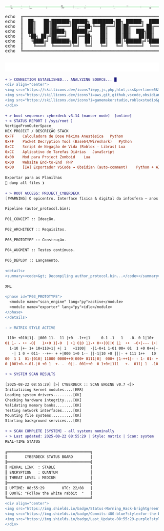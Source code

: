 <div align="center">
  <img src="https://raw.githubusercontent.com/VertigoFromOuterSpace/VertigoFromOuterSpace/main/.assets/glitch_divider.svg?v=6" alt="Glitch Divider"/>
</div>
<div align="center">
  <pre>
echo  ╔═══════════════════════════════════════════════════════════════╗
echo  ║  ██╗   ██╗███████╗██████╗ ████████╗██╗ ██████╗  ██████╗       ║
echo  ║  ██║   ██║██╔════╝██╔══██╗╚══██╔══╝██║██╔════╝ ██╔═══██╗      ║
echo  ║  ██║   ██║█████╗  ██████╔╝   ██║   ██║██║  ███╗██║   ██║      ║
echo  ║  ╚██╗ ██╔╝██╔══╝  ██╔══██╗   ██║   ██║██║   ██║██║   ██║      ║
echo  ║   ╚████╔╝ ███████╗██║  ██║   ██║   ██║╚██████╔╝╚██████╔╝      ║
echo  ║    ╚═══╝  ╚══════╝╚═╝  ╚═╝   ╚═╝   ╚═╝ ╚═════╝  ╚═════╝       ║
echo  ╚═══════════════════════════════════════════════════════════════╝
  </pre>
</div>
<div align="center">
  <img src="https://raw.githubusercontent.com/VertigoFromOuterSpace/VertigoFromOuterSpace/main/.assets/animated_header.svg?v=2" alt="Animated Header"/>
</div>


```diff
+ > CONNECTION ESTABLISHED... ANALYZING SOURCE... █
<div align="center">
<img src="https://skillicons.dev/icons?i=py,js,php,html,css&perline=5&theme=dark" alt="Linguagens"><br>
<img src="https://skillicons.dev/icons?i=aws,git,github,vscode,obsidian&perline=6&theme=dark" alt="Infra & Tools"><br>
<img src="https://skillicons.dev/icons?i=gamemakerstudio,robloxstudio&perline=7&theme=dark" alt="Game Dev">
</div>

+ > boot sequence: cyberdeck v3.14 (mancer mode)  [online]
+ > STATUS REPORT ( /sys/root )
VertigoFromOuterSpace
HEX	PROJECT / DESCRIÇÃO	STACK
0xFF	Calculadora de Dose Máxima Anestésica	Python
0xFF	Packet Decryption Tool (Base64/Wireshark)	Python
0xCC	Script de Negação de Vida (Roblox - Libras)	Lua
0xCC	Aplicativo de Tarefas Diárias	JavaScript
0x00	Mod para Project Zomboid	Lua
0x00	Website End-to-End	PHP
0x00	[IA] Exportador VSCode → Obsidian (auto-comment)	Python + AI

Exportar para as Planilhas
🔗 dump all files ❯

+ > ROOT ACCESS: PROJECT_CYBERDECK
[!WARNING] O epicentro. Interface física & digital da infosfera — anos de pesquisa, código e cromo empacotados num único artefato.

Pipeline (autor_protocol.bin):

P01_CONCEPT :: Ideação.

P02_ARCHITECT :: Requisitos.

P03_PROTOTYPE :: Construção.

P04_AUGMENT :: Testes contínuos.

P05_DEPLOY :: Lançamento.

<details>
<summary><code>&gt; Decompiling author_protocol.bin...</code></summary>

XML

<phase id="P03_PROTOTYPE">
  <module name="scan_engine" lang="py">active</module>
  <module name="exporter" lang="py">idle</module>
</phase>
</details>

- > MATRIX STYLE ACTIVE

 110+ +010|1|- |000 11-  11 |+0  -1++|1     0-1 -1   1   -0- 0 1|10+
01 1- - ++ -0|   1++0 1|-0  | +1 010 11-+ 0++|0||0 11  ++  -0+|--- 1+|
  1-10 |+- 1+ 10+110+1| +| 1   +1100|  -|1-0+1 1-01 00+ 01  1 +0 0++|-
   -| 1 0 + 011- --++- + +|000 1+0 1-- ||-1|10 +0 |||- + 111 1++   10
00  1 1  01-|010| 11000 0000++0|000+ 0111|0|  000+ |1-++1|- - 1- 01- +
0 |001+0-+-01-|0 +0 1  +- -  0||- 001++0  0 1+0+|111   +-  011| 1  -10

+ > SYSTEM SCAN RESULTS

[2025-08-22 08:55:29] [>] CYBERDECK :: SCAN ENGINE v0.7 <]>
Initializing kernel modules....[ERR]
Loading system drivers.........[OK]
Checking hardware integrity....[OK]
Validating memory banks........[OK]
Testing network interfaces.....[OK]
Mounting file systems..........[OK]
Starting background services...[OK]

+ > SCAN COMPLETE [SYSTEM] - all systems nominally
+ > Last updated: 2025-08-22 08:55:29 | Style: matrix | Scan: system
REAL-TIME STATUS

╔══════════════════════════════════════╗
║        CYBERDECK STATUS BOARD        ║
╠══════════════════════════════════════╣
║ NEURAL LINK  : STABLE                ║
║ ENCRYPTION   : QUANTUM               ║
║ THREAT LEVEL : MEDIUM                ║
╠══════════════════════════════════════╣
║ UPTIME: 08:55:29        UTC: 22/08   ║
║ QUOTE: "Follow the white rabbit  "   ║
╚══════════════════════════════════════╝
<div align="center">
<img src="https://img.shields.io/badge/Status-Morning_Hack-brightgreen?style=for-the-badge&logo=hackaday" alt="Status"/>
<img src="https://img.shields.io/badge/Commits-480-blue?style=for-the-badge&logo=git" alt="Commits"/>
<img src="https://img.shields.io/badge/Last_Update-08:55:29-purple?style=for-the-badge&logo=clockify" alt="Last Update"/>
</div>


